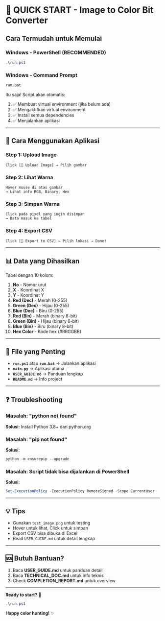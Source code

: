 # 🚀 QUICK START - Image to Color Bit Converter

## Cara Termudah untuk Memulai

### Windows - PowerShell (RECOMMENDED)
```powershell
.\run.ps1
```

### Windows - Command Prompt
```cmd
run.bat
```

Itu saja! Script akan otomatis:
1. ✅ Membuat virtual environment (jika belum ada)
2. ✅ Mengaktifkan virtual environment
3. ✅ Install semua dependencies
4. ✅ Menjalankan aplikasi

---

## 🎯 Cara Menggunakan Aplikasi

### Step 1: Upload Image
```
Click [📁 Upload Image] → Pilih gambar
```

### Step 2: Lihat Warna
```
Hover mouse di atas gambar
→ Lihat info RGB, Binary, Hex
```

### Step 3: Simpan Warna
```
Click pada pixel yang ingin disimpan
→ Data masuk ke tabel
```

### Step 4: Export CSV
```
Click [💾 Export to CSV] → Pilih lokasi → Done!
```

---

## 📊 Data yang Dihasilkan

Tabel dengan 10 kolom:
1. **No** - Nomor urut
2. **X** - Koordinat X
3. **Y** - Koordinat Y
4. **Red (Dec)** - Merah (0-255)
5. **Green (Dec)** - Hijau (0-255)
6. **Blue (Dec)** - Biru (0-255)
7. **Red (Bin)** - Merah (binary 8-bit)
8. **Green (Bin)** - Hijau (binary 8-bit)
9. **Blue (Bin)** - Biru (binary 8-bit)
10. **Hex Color** - Kode hex (#RRGGBB)

---

## 📁 File yang Penting

- **`run.ps1`** atau **`run.bat`** → Jalankan aplikasi
- **`main.py`** → Aplikasi utama
- **`USER_GUIDE.md`** → Panduan lengkap
- **`README.md`** → Info project

---

## ❓ Troubleshooting

### Masalah: "python not found"
**Solusi**: Install Python 3.8+ dari python.org

### Masalah: "pip not found"
**Solusi**: 
```powershell
python -m ensurepip --upgrade
```

### Masalah: Script tidak bisa dijalankan di PowerShell
**Solusi**:
```powershell
Set-ExecutionPolicy -ExecutionPolicy RemoteSigned -Scope CurrentUser
```

---

## 💡 Tips

- Gunakan `test_image.png` untuk testing
- Hover untuk lihat, Click untuk simpan
- Export CSV bisa dibuka di Excel
- Read `USER_GUIDE.md` untuk detail lengkap

---

## 🆘 Butuh Bantuan?

1. Baca **USER_GUIDE.md** untuk panduan detail
2. Baca **TECHNICAL_DOC.md** untuk info teknis
3. Check **COMPLETION_REPORT.md** untuk overview

---

**Ready to start?** 🎨

```powershell
.\run.ps1
```

**Happy color hunting!** ✨
